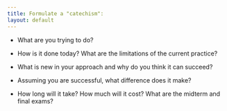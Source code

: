 ```yaml
---
title: Formulate a "catechism":
layout: default
---
```


* What are you trying to do?

* How is it done today? What are the limitations of the current
  practice?

* What is new in your approach and why do you think it can succeed?

* Assuming you are successful, what difference does it make?

* How long will it take? How much will it cost? What are the midterm
  and final exams?

